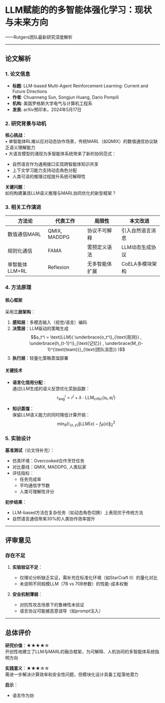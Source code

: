 # LLM赋能的的多智能体强化学习：现状与未来方向  
——Rutgers团队最新研究深度解析  

---

## 论文解析  

### 1. 论文信息  
- **标题**: LLM-based Multi-Agent Reinforcement Learning: Current and Future Directions  
- **作者**: Chuanneng Sun, Songjun Huang, Dario Pompili  
- **机构**: 美国罗格斯大学电气与计算机工程系  
- **发表**: arXiv预印本，2024年5月17日  

### 2. 研究背景与动机  
**核心挑战**：  
• 单智能体RL难以应对动态协作场景，传统MARL（如QMIX）的数值通信协议缺乏语义理解能力  
• 大语言模型的涌现为多智能体系统带来了新的协同范式：  
  - 自然语言作为通用接口实现跨智能体知识共享  
  - 上下文学习能力支持动态角色分配  
  - 人类可读的推理过程提升系统可解释性  

**关键问题**：  
如何构建兼具LLM语义推理与MARL协同优化的新型框架？  

### 3. 相关工作演进  
| 方法论 | 代表工作 | 局限性 | 本文改进 |  
|--------|---------|--------|----------|  
| 数值通信MARL | QMIX, MADDPG | 协议不可解释 | 引入自然语言消息 |  
| 规则化通信 | FAMA | 需预定义语法 | LLM动态生成协议 |  
| 单智能体LLM+RL | Reflexion | 无多智能体扩展 | CoELA多模块架构 |  

### 4. 方法原理  
#### 核心框架  
采用**三层架构**：  
1. **感知层**：多模态输入（视觉/语言）编码  
2. **决策层**：LLM驱动的策略生成  
   $$a_t^i = \text{LLM}( \underbrace{o_t^i}_{\text{观测}} , \underbrace{h_{t-1}^i}_{\text{记忆}} , \underbrace{M_{t-1}^{\text{team}}}_{\text{团队消息}} )$$  
3. **执行层**：轻量化策略蒸馏部署  

#### 关键技术  
- **语言化信用分配**：  
  通过LLM生成的语义反馈优化奖励函数：  
  $$r_{\text{aug}}^i = r^i + \lambda \cdot \text{LLM}_{\text{critic}}(s_t, a_t^i)$$  

- **知识蒸馏**：  
  保留LLM语义能力的同时降低计算开销：  
  $$\min_\theta \mathbb{E}_{(x,y)} \|\text{LLM}(x) - f_\theta(x)\|_2^2$$  

### 5. 实验设计  
**基准测试**（论文待补充）：  
- 仿真环境：Overcooked合作烹饪任务  
- 对比基线：QMIX, MADDPG, 人类玩家  
- 评估指标：  
  - 任务完成率  
  - 平均通信字节数  
  - 人类可理解性评分  

**初步结果**：  
- LLM-based方法在复杂任务（如动态角色切换）上表现优于传统方法  
- 自然语言通信带来30%的人类协作效率提升  

---

## 评审意见  

### 存在不足  
1. **实验验证不足**：  
   - 仅理论分析缺乏实证，需补充在标准化环境（如StarCraft II）的量化对比  
   - 未说明不同规模LLM（7B vs 70B参数）的性能-成本权衡  

2. **安全机制薄弱**：  
   - 对抗性攻击场景下的鲁棒性未验证  
   - 语言协议可能被恶意误导（如prompt注入）  

---

## 总体评价  

**研究价值**：★★★★☆  
开创性地建立了LLM与MARL的融合框架，为可解释、人机协同的多智能体系统指明方向  

**实践意义**：★★★☆☆  
需进一步解决计算效率和安全性问题，但模块化设计具备工程落地潜力  

**启示**：  
- 语言作为协